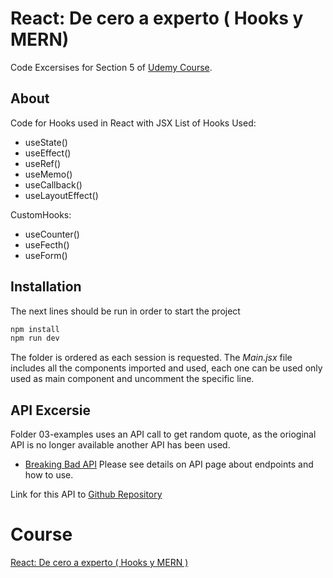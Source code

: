 # React: De cero a experto ( Hooks y MERN)

Code Excersises for Section 5 of [Udemy Course](https://www.udemy.com/course/react-cero-experto/).

## About
Code for Hooks used in React with JSX
List of Hooks Used:
- useState()
- useEffect()
- useRef()
- useMemo()
- useCallback()
- useLayoutEffect()

CustomHooks:
- useCounter()
- useFecth()
- useForm()

## Installation
The next lines should be run in order to start the project

```bash
npm install 
npm run dev
```
The folder is ordered as each session is requested. The *Main.jsx* file includes all the components imported and used, each one can be used only used as main component and uncomment the specific line.

## API Excersie
Folder 03-examples uses an API call to get random quote, as the orioginal API is no longer available another API has been used.
- [Breaking Bad API](https://breakingbadquotes.xyz/)
Please see details on API page about endpoints and how to use.

Link for this API to [Github Repository](https://github.com/shevabam/breaking-bad-quotes)

# Course
[React: De cero a experto ( Hooks y MERN )](https://www.udemy.com/course/react-cero-experto/)